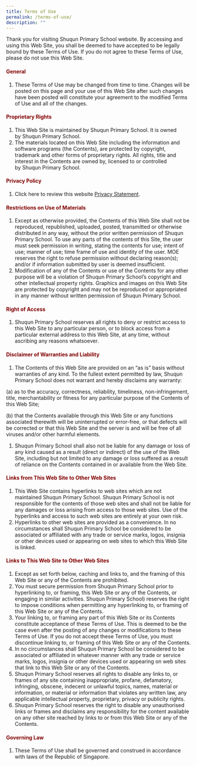 ```yaml
---
title: Terms of Use
permalink: /terms-of-use/
description: ""
---
```

<p>Thank you for visiting&nbsp;Shuqun Primary School website. By accessing and using this Web Site, you shall be deemed to have accepted to be legally bound by these Terms of Use. If you do not agree to these Terms of Use, please do not use this Web Site.</p>
<h4 style="text-align: justify;"><strong><span style="color: #800000;">General</span></strong></h3>
<ol>
<li>These Terms of Use may be changed from time to time. Changes will be posted on this page and your use of this Web Site after such changes have been posted will constitute your agreement to the modified Terms of Use and all of the changes.</li>
</ol>
<h4 style="text-align: justify;"><strong><span style="color: #800000;">Proprietary Rights</span></strong></h4>
<ol>
<li>This Web Site is maintained by&nbsp;Shuqun Primary School. It is owned by&nbsp;Shuqun Primary School.</li>
<li>The materials located on this Web Site including the information and software programs (the Contents), are protected by copyright, trademark and other forms of proprietary rights. All rights, title and interest in the Contents are owned by, licensed to or controlled by&nbsp;Shuqun&nbsp;Primary School.</li>
</ol>
<h4 style="text-align: justify;"><strong><span style="color: #800000;">Privacy Policy</span></strong></h4>
<ol>
<li>Click here to review this website <a href="https://shuqunpri.moe.edu.sg/privacy/" target="_blank">Privacy Statement</a>.</li>
</ol>
<h4 style="text-align: justify;"><strong><span style="color: #800000;">Restrictions on Use of Materials</span></strong></h4>
<ol>
<li>Except as otherwise provided, the Contents of this Web Site shall not be reproduced, republished, uploaded, posted, transmitted or otherwise distributed in any way, without the prior written permission of&nbsp;Shuqun Primary School. To use any parts of the contents of this Site, the user must seek permission in writing, stating the contents for use; intent of use; manner of use; time frame of use and identity of the user. MOE reserves the right to refuse permission without declaring reason(s); and/or if information submitted by user is deemed insufficient.</li>
<li>Modification of any of the Contents or use of the Contents for any other purpose will be a violation of&nbsp;Shuqun Primary School&rsquo;s copyright and other intellectual property rights. Graphics and images on this Web Site are protected by copyright and may not be reproduced or appropriated in any manner without written permission of&nbsp;Shuqun Primary School.</li>
</ol>
<h4 style="text-align: justify;"><strong><span style="color: #800000;">Right of Access</span></strong></h4>
<ol>
<li>Shuqun Primary School reserves all rights to deny or restrict access to this Web Site to any particular person, or to block access from a particular external address to this Web Site, at any time, without ascribing any reasons whatsoever.</li>
</ol>
<h4 style="text-align: justify;"><strong><span style="color: #800000;">Disclaimer of Warranties and Liability</span></strong></h4>
<ol>
<li>The Contents of this Web Site are provided on an &ldquo;as is&rdquo; basis without warranties of any kind. To the fullest extent permitted by law,&nbsp;Shuqun Primary School does not warrant and hereby disclaims any warranty:</li>
</ol>
<p>(a) as to the accuracy, correctness, reliability, timeliness, non-infringement, title, merchantability or fitness for any particular purpose of the Contents of this Web Site;</p>
<p>(b) that the Contents available through this Web Site or any functions associated therewith will be uninterrupted or error-free, or that defects will be corrected or that this Web Site and the server is and will be free of all viruses and/or other harmful elements.</p>
<ol>
<li>Shuqun Primary School shall also not be liable for any damage or loss of any kind caused as a result (direct or indirect) of the use of the Web Site, including but not limited to any damage or loss suffered as a result of reliance on the Contents contained in or available from the Web Site.</li>
</ol>
<h4 style="text-align: justify;"><strong><span style="color: #800000;">Links from This Web Site to Other Web Sites</span></strong></h4>
<ol>
<li>This Web Site contains hyperlinks to web sites which are not maintained&nbsp;Shuqun Primary School.&nbsp;Shuqun Primary School is not responsible for the contents of those web sites and shall not be liable for any damages or loss arising from access to those web sites. Use of the hyperlinks and access to such web sites are entirely at your own risk.</li>
<li>Hyperlinks to other web sites are provided as a convenience. In no circumstances shall&nbsp;Shuqun Primary School be considered to be associated or affiliated with any trade or service marks, logos, insignia or other devices used or appearing on web sites to which this Web Site is linked.</li>
</ol>
<h4 style="text-align: justify;"><strong><span style="color: #800000;">Links to This Web Site to Other Web Sites</span></strong></h4>
<ol>
<li>Except as set forth below, caching and links to, and the framing of this Web Site or any of the Contents are prohibited.</li>
<li>You must secure permission from&nbsp;Shuqun Primary School prior to hyperlinking to, or framing, this Web Site or any of the Contents, or engaging in similar activities.&nbsp;Shuqun Primary School) reserves the right to impose conditions when permitting any hyperlinking to, or framing of this Web Site or any of the Contents.</li>
<li>Your linking to, or framing any part of this Web Site or its Contents constitute acceptance of these Terms of Use. This is deemed to be the case even after the posting of any changes or modifications to these Terms of Use. If you do not accept these Terms of Use, you must discontinue linking to, or framing of this Web Site or any of the Contents.</li>
<li>In no circumstances shall&nbsp;Shuqun Primary School be considered to be associated or affiliated in whatever manner with any trade or service marks, logos, insignia or other devices used or appearing on web sites that link to this Web Site or any of the Contents.</li>
<li>Shuqun Primary School reserves all rights to disable any links to, or frames of any site containing inappropriate, profane, defamatory, infringing, obscene, indecent or unlawful topics, names, material or information, or material or information that violates any written law, any applicable intellectual property, proprietary, privacy or publicity rights.</li>
<li>Shuqun Primary School reserves the right to disable any unauthorised links or frames and disclaims any responsibility for the content available on any other site reached by links to or from this Web Site or any of the Contents.</li>
</ol>
<h4 style="text-align: justify;"><strong><span style="color: #800000;">Governing Law</span></strong></h4>
<ol>
<li>These Terms of Use shall be governed and construed in accordance with laws of the Republic of Singapore.</li>
</ol>